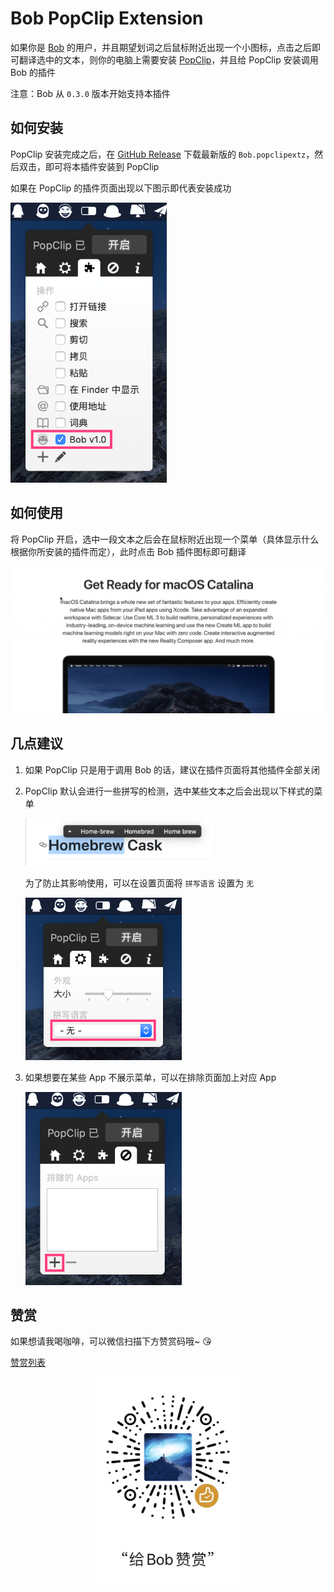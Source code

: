 # Bob PopClip Extension

如果你是 [Bob](https://github.com/ripperhe/Bob) 的用户，并且期望划词之后鼠标附近出现一个小图标，点击之后即可翻译选中的文本，则你的电脑上需要安装 [PopClip](https://pilotmoon.com/popclip/)，并且给 PopClip 安装调用 Bob 的插件

注意：Bob 从 `0.3.0` 版本开始支持本插件

## 如何安装

PopClip 安装完成之后，在 [GitHub Release](https://github.com/ripperhe/Bob-PopClip/releases) 下载最新版的 `Bob.popclipextz`，然后双击，即可将本插件安装到 PopClip

如果在 PopClip 的插件页面出现以下图示即代表安装成功

<img src="https://raw.githubusercontent.com/ripperhe/oss/master/2020/0202/popclip-install-bob.png" alt="popclip-install-bob" width="250" />

## 如何使用

将 PopClip 开启，选中一段文本之后会在鼠标附近出现一个菜单（具体显示什么根据你所安装的插件而定），此时点击 Bob 插件图标即可翻译

![bob-popclip](https://raw.githubusercontent.com/ripperhe/oss/master/2020/0117/插件翻译-句子.gif)

## 几点建议

1. 如果 PopClip 只是用于调用 Bob 的话，建议在插件页面将其他插件全部关闭
2. PopClip 默认会进行一些拼写的检测，选中某些文本之后会出现以下样式的菜单

	<img src="https://raw.githubusercontent.com/ripperhe/oss/master/2020/0202/popclip-spell.png" alt="popclip-spell" width="300" />
	
	为了防止其影响使用，可以在设置页面将 `拼写语言` 设置为 `无`
	
	<img src="https://raw.githubusercontent.com/ripperhe/oss/master/2020/0202/popclip-spell-close.png" alt="popclip-spell-close" width="250" />

3. 如果想要在某些 App 不展示菜单，可以在排除页面加上对应 App
	
	<img src="https://raw.githubusercontent.com/ripperhe/oss/master/2020/0202/popclip-shield-app.png" alt="popclip-shield-app" width="250" />
	
## 赞赏

如果想请我喝咖啡，可以微信扫描下方赞赏码哦~ 😘

[赞赏列表](https://github.com/ripperhe/Bob/blob/master/RewardList.md)

<p align="center">
	<img src="https://raw.githubusercontent.com/ripperhe/oss/master/2020/0105/ripper_wechat.JPG" width="250" />
</p>